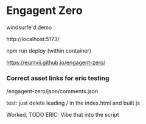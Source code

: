 # Engagent Zero

windsurfe'd demo

http://localhost:5173/

npm run deploy (within container)

https://eqmvii.github.io/engagent-zero/

### Correct asset links for eric testing

/engagent-zero/json/comments.json

<script type="module" crossorigin src="/engagent-zero/assets/index-DDfuXxmz.js"></script>

test: just delete leading / in the index.html and built js

Worked, TODO ERIC: Vibe that into the script